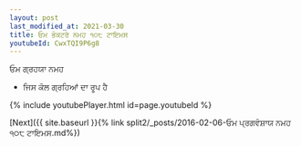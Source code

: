 ```yaml
---
layout: post
last_modified_at: 2021-03-30
title: ਓਮ ਭੋਕਟਰੇ ਨਮਹ ੧੦੮ ਟਾਇਮਸ
youtubeId: CwxTQI9P6g8
---
```

 
 
 ਓਮ ਗ੍ਰਹਯਾ ਨਮਹ  
 
 -  ਜਿਸ ਕੋਲ ਗ੍ਰਹਿਆਂ ਦਾ ਰੂਪ ਹੈ 
 
  
 
  
 
 
 
 
 
 


{% include youtubePlayer.html id=page.youtubeId %}
 
[Next]({{ site.baseurl }}{% link  split2/_posts/2016-02-06-ਓਮ ਪ੍ਰਗਵੰਸ਼ਾਯ ਨਮਹ ੧੦੮ ਟਾਇਮਸ.md%})
 
